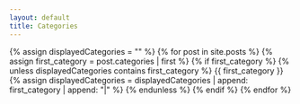 ```yaml
---
layout: default
title: Categories
---
```


{% assign displayedCategories = "" %}
{% for post in site.posts %}
    {% assign first_category = post.categories | first %}
    {% if first_category %}
        {% unless displayedCategories contains first_category %}
            {{ first_category }}
            {% assign displayedCategories = displayedCategories | append: first_category | append: "|" %}
        {% endunless %}
    {% endif %}
{% endfor %}
